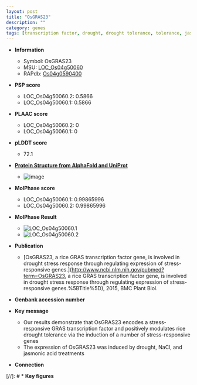 ```yaml
---
layout: post
title: "OsGRAS23"
description: ""
category: genes
tags: [transcription factor, drought, drought tolerance, tolerance, jasmonic, jasmonic acid]
---
```


* **Information**  
    + Symbol: OsGRAS23  
    + MSU: [LOC_Os04g50060](http://rice.plantbiology.msu.edu/cgi-bin/ORF_infopage.cgi?orf=LOC_Os04g50060)  
    + RAPdb: [Os04g0590400](http://rapdb.dna.affrc.go.jp/viewer/gbrowse_details/irgsp1?name=Os04g0590400)  

* **PSP score**  
    + LOC_Os04g50060.2: 0.5866 
    + LOC_Os04g50060.1: 0.5866 

* **PLAAC score**  
    + LOC_Os04g50060.2: 0 
    + LOC_Os04g50060.1: 0 

* **pLDDT score**
    + 72.1

* **[Protein Structure from AlphaFold and UniProt](https://www.uniprot.org/uniprotkb/Q7XLZ1/entry#structure)**
    + ![image](https://ricepsp.github.io/images/Q7/AF-Q7XLZ1-F1.png)

* **MolPhase score**
    + LOC_Os04g50060.1: 0.99865996
    + LOC_Os04g50060.2: 0.99865996

* **MolPhase Result**
    + ![LOC_Os04g50060.1](https://304243504.github.io/Pictures/LOC_Os04g/LOC_Os04g50060.1.png)
    + ![LOC_Os04g50060.2](https://304243504.github.io/Pictures/LOC_Os04g/LOC_Os04g50060.2.png)

* **Publication**  
    + [OsGRAS23, a rice GRAS transcription factor gene, is involved in drought stress response through regulating expression of stress-responsive genes.](http://www.ncbi.nlm.nih.gov/pubmed?term=OsGRAS23, a rice GRAS transcription factor gene, is involved in drought stress response through regulating expression of stress-responsive genes.%5BTitle%5D), 2015, BMC Plant Biol.

* **Genbank accession number**  

* **Key message**  
    + Our results demonstrate that OsGRAS23 encodes a stress-responsive GRAS transcription factor and positively modulates rice drought tolerance via the induction of a number of stress-responsive genes
    + The expression of OsGRAS23 was induced by drought, NaCl, and jasmonic acid treatments

* **Connection**  

[//]: # * **Key figures**  


